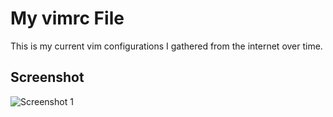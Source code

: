 # My vimrc File

This is my current vim configurations I gathered from the internet over time.

## Screenshot
![Screenshot 1](http://http://oi43.tinypic.com/5b8u34.jpg)
